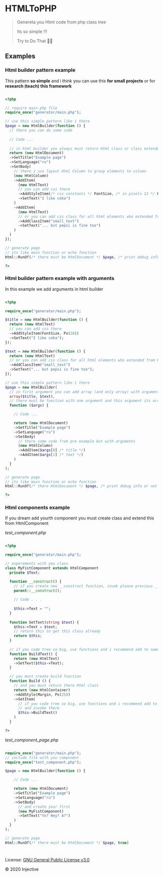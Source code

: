 # HTMLToPHP

> Genereta you Html code from php class tree
>
> Its so simple !!!
>
> Try to Do That 🐱‍💻

## Examples

### Html builder pattern example

This pattern **so simple** and i think you can use this **for small projects** or for **research (teach) this framework**

```php

<?php

// require main.php file
require_once("generator/main.php");

// use this simple pattern like i there
$page = new HtmlBuilder(function () {
  // there you can do some code
  
  // Code ...
  
  // in html builder you always must return Html class or class extended from Html class
  return (new HtmlDocument)
  ->SetTitle("Example page")
  ->SetLanguage("ru")
  ->SetBody(
    // there i use layout Html Column to group elements to column
    (new HtmlColumn)
    ->AddItem(
      (new HtmlText)
      // you can add css there
      ->AddStyleItem(/* css constants */ FontSize, /* in pixels 12 */ Px(26))
      ->SetText("I like coka")
    )
    ->AddItem(
      (new HtmlText)
      // or you can add css class for all html elements who extended from HtmlElement
      ->AddClassItem("small_text")
      ->SetText("... but pepsi is fine too")
    )
  )
});

// generate page
// its like main function or echo function
Html::RunOf(/* there must be HtmlDocument */ $page, /* print debug info or not */ true)

?>

```

### Html builder pattern example with arguments

In this example we add arguments in html builder

```php

<?php

require_once("generator/main.php");

$title = new HtmlBuilder(function () {
  return (new HtmlText)
  // you can add css there
  ->AddStyleItem(FontSize, Px(26))
  ->SetText("I like coka");
});

$text = new HtmlBuilder(function () {
  return (new HtmlText)
  // or you can add css class for all html elements who extended from HtmlElement
  ->AddClassItem("small_text")
  ->SetText("... but pepsi is fine too");
});

// use this simple pattern like i there
$page = new HtmlBuilder(
  // in first argument you can add array (and only array) with arguments 
  array($title, $text), 
  // there must be function with one argument and this argument its array from first html builder argument 
  function ($args) {

    // Code ...

    return (new HtmlDocument)
    ->SetTitle("Example page")
    ->SetLanguage("ru")
    ->SetBody(
      // there same code from pre example but with arguments
      (new HtmlColumn)
      ->AddItem($args[0] /* title */)
      ->AddItem($args[1] /* text */)
    )
  }
);

// generate page
// its like main function or echo function
Html::RunOf(/* there HtmlDocument */ $page, /* print debug info or not */ true)

?>

```

### Html components example

If you dream add yourth component you must create class and extend this from HtmlComponent

_test_component.php_

```php

<?php

require_once("generator/main.php");

// experements with you class
class MyFistComponent extends HtmlComponent
  private $Text;

  function __construct() {
    // if you create new __construct function, invok please previous __construct
    parent::__construct();
    
    // Code . . .
    
    $this->Text = "";
  }
  
  function SetText(string $text) {
    $this->Text = $text;
    // return this to get this class already
    return $this;
  }
  
  // if you code tree so big, use functions and i recommend add to name of this function 'Build'
  function BuildText() {
    return (new HtmlText)
    ->SetText($this->Text);
  }

  // you must create build function
  function Build () {
    // and you must return there Html class
    return (new HtmlContainer)
    ->AddStyle(Margin, Px(25))
    ->SetItem(
      // if you code tree so big, use functions and i recommend add to name of this function Build
      // and invoke there
      $this->BuildText()
    )
  }

?>

```

_test_component_page.php_

```php

require_once("generator/main.php");
// include file with you component
require_once("test_component.php");

$page = new HtmlBuilder(function () {

    // Code ...

    return (new HtmlDocument)
    ->SetTitle("Example page")
    ->SetLanguage("ru")
    ->SetBody(
      // and create your first
      (new MyFistComponent)
      ->SetText("Yo? Hey? A?")
    )
  }
);

// generate page
Html::RunOf(/* there must be HtmlDocument */ $page, true)

```

#

License: [GNU General Public License v3.0](LICENSE)

© 2020 Injective

